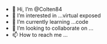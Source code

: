 - 👋 Hi, I’m @Colten84
- 👀 I’m interested in ...virtual exposed
- 🌱 I’m currently learning ...code
- 💞️ I’m looking to collaborate on ...
- 📫 How to reach me ...

<!---
Colten84/Colten84 is a ✨ special ✨ repository because its `README.md` (this file) appears on your GitHub profile.
You can click the Preview link to take a look at your changes.
--->
